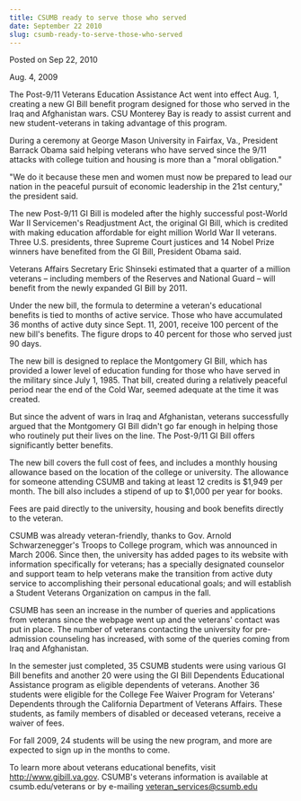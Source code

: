```yaml
---
title: CSUMB ready to serve those who served
date: September 22 2010
slug: csumb-ready-to-serve-those-who-served
---
```





<span class="date">Posted on Sep 22, 2010    </span>
<p>Aug. 4, 2009</p>
<p>The Post-9/11 Veterans Education Assistance Act went into effect
Aug. 1, creating a new GI Bill benefit program designed for those
who served in the Iraq and Afghanistan wars. CSU Monterey Bay is
ready to assist current and new student-veterans in taking
advantage of this program.</p>
<p>During a ceremony at George Mason University in Fairfax, Va.,
President Barrack Obama said helping veterans who have served since
the 9/11 attacks with college tuition and housing is more than a
&quot;moral obligation.&quot;</p>
<p>&quot;We do it because these men and women must now be prepared to
lead our nation in the peaceful pursuit of economic leadership in
the 21st century,&quot; the president said.</p>
<p>The new Post-9/11 GI Bill is modeled after the highly successful
post-World War II Servicemen&apos;s Readjustment Act, the original GI
Bill, which is credited with making education affordable for eight
million World War II veterans. Three U.S. presidents, three Supreme
Court justices and 14 Nobel Prize winners have benefited from the
GI Bill, President Obama said.</p>
<p>Veterans Affairs Secretary Eric Shinseki estimated that a
quarter of a million veterans &#x2013; including members of the Reserves
and National Guard &#x2013; will benefit from the newly expanded GI Bill
by 2011.</p>
<p>Under the new bill, the formula to determine a veteran&apos;s
educational benefits is tied to months of active service. Those who
have accumulated 36 months of active duty since Sept. 11, 2001,
receive 100 percent of the new bill&apos;s benefits. The figure drops to
40 percent for those who served just 90 days.</p>
<p>The new bill is designed to replace the Montgomery GI Bill,
which has provided a lower level of education funding for those who
have served in the military since July 1, 1985. That bill, created
during a relatively peaceful period near the end of the Cold War,
seemed adequate at the time it was created.</p>
<p>But since the advent of wars in Iraq and Afghanistan, veterans
successfully argued that the Montgomery GI Bill didn&apos;t go far
enough in helping those who routinely put their lives on the line.
The Post-9/11 GI Bill offers significantly better benefits.</p>
<p>The new bill covers the full cost of fees, and includes a
monthly housing allowance based on the location of the college or
university. The allowance for someone attending CSUMB and taking at
least 12 credits is $1,949 per month. The bill also includes a
stipend of up to $1,000 per year for books.</p>
<p>Fees are paid directly to the university, housing and book
benefits directly to the veteran.</p>
<p>CSUMB was already veteran-friendly, thanks to Gov. Arnold
Schwarzenegger&apos;s Troops to College program, which was announced in
March 2006. Since then, the university has added pages to its
website with information specifically for veterans; has a specially
designated counselor and support team to help veterans make the
transition from active duty service to accomplishing their personal
educational goals; and will establish a Student Veterans
Organization on campus in the fall.</p>
<p>CSUMB has seen an increase in the number of queries and
applications from veterans since the webpage went up and the
veterans&apos; contact was put in place. The number of veterans
contacting the university for pre-admission counseling has
increased, with some of the queries coming from Iraq and
Afghanistan.</p>
<p>In the semester just completed, 35 CSUMB students were using
various GI Bill benefits and another 20 were using the GI Bill
Dependents Educational Assistance program as eligible dependents of
veterans. Another 36 students were eligible for the College Fee
Waiver Program for Veterans&apos; Dependents through the California
Department of Veterans Affairs. These students, as family members
of disabled or deceased veterans, receive a waiver of fees.</p>
<p>For fall 2009, 24 students will be using the new program, and
more are expected to sign up in the months to come.</p>
<p>To learn more about veterans educational benefits, visit
<a href="http://www.gibill.va.gov/" rel="nofollow">http://www.gibill.va.gov</a>. CSUMB&apos;s veterans
information is available at csumb.edu/veterans or by e-mailing
<a href="mailto:veteran_services@csumb.edu" rel="nofollow">veteran_services@csumb.edu</a></p>





